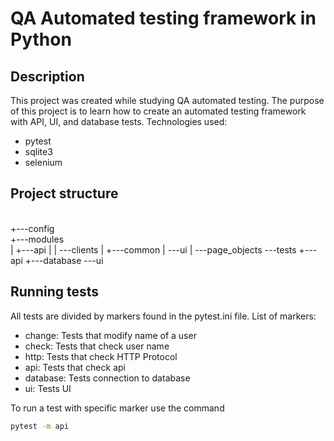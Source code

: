 # QA Automated testing framework in Python

## Description
This project was created while studying QA automated testing. The purpose of this project is to learn how to create an automated testing framework with API, UI, and database tests.
Technologies used:
- pytest
- sqlite3
- selenium
## Project structure
 <br/>+---config
 <br/>+---modules
 <br/>|   +---api
 |   |   \---clients
 |   +---common
 |   \---ui
 |       \---page_objects
 \---tests
     +---api
     +---database
     \---ui

## Running tests
All tests are divided by markers found in the pytest.ini file.
List of markers:
 - change: Tests that modify name of a user
 - check: Tests that check user name
 - http: Tests that check HTTP Protocol
 -  api: Tests that check api
 -  database: Tests connection to database
 -  ui: Tests UI
   
To run a test with specific marker use the command
```bash
pytest -m api
```
